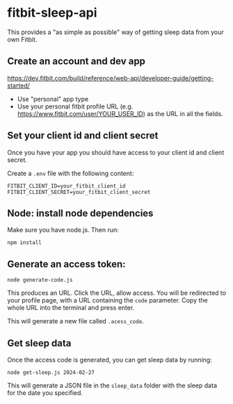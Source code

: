 # fitbit-sleep-api

This provides a "as simple as possible" way of getting sleep data from your own Fitbit.

## Create an account and dev app

https://dev.fitbit.com/build/reference/web-api/developer-guide/getting-started/

- Use "personal" app type
- Use your personal fitbit profile URL (e.g. https://www.fitbit.com/user/YOUR_USER_ID) as the URL in all the fields.

## Set your client id and client secret

Once you have your app you should have access to your client id and client secret.

Create a `.env` file with the following content:

```
FITBIT_CLIENT_ID=your_fitbit_client_id
FITBIT_CLIENT_SECRET=your_fitbit_client_secret
```

## Node: install node dependencies

Make sure you have node.js. Then run:

```
npm install
```

## Generate an access token:

```
node generate-code.js
```

This produces an URL. Click the URL, allow access. 
You will be redirected to your profile page, with a URL containing the `code` parameter. Copy the whole URL into the terminal and press enter.

This will generate a new file called `.acess_code`.

## Get sleep data

Once the access code is generated, you can get sleep data by running:

```
node get-sleep.js 2024-02-27
```

This will generate a JSON file in the `sleep_data` folder with the sleep data for the date you specified.